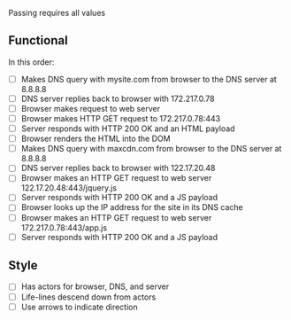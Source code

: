 Passing requires all values

## Functional

In this order:

* [ ] Makes DNS query with mysite.com from browser to the DNS server at 8.8.8.8
* [ ] DNS server replies back to browser with 172.217.0.78
* [ ] Browser makes request to web server
* [ ] Browser makes HTTP GET request to 172.217.0.78:443
* [ ] Server responds with HTTP 200 OK and an HTML payload
* [ ] Browser renders the HTML into the DOM
* [ ] Makes DNS query with maxcdn.com from browser to the DNS server at 8.8.8.8
* [ ] DNS server replies back to browser with 122.17.20.48
* [ ] Browser makes an HTTP GET request to web server 122.17.20.48:443/jquery.js
* [ ] Server responds with HTTP 200 OK and a JS payload
* [ ] Browser looks up the IP address for the site in its DNS cache
* [ ] Browser makes an HTTP GET request to web server 172.217.0.78:443/app.js
* [ ] Server responds with HTTP 200 OK and a JS payload

## Style

* [ ] Has actors for browser, DNS, and server
* [ ] Life-lines descend down from actors
* [ ] Use arrows to indicate direction